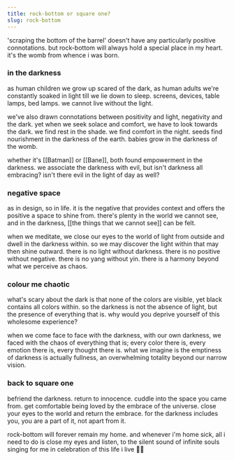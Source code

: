 ```yaml
---
title: rock-bottom or square one?
slug: rock-bottom
---
```

'scraping the bottom of the barrel' doesn't have any particularly positive connotations. but rock-bottom will always hold a special place in my heart. it's the womb from whence i was born.

### in the darkness
as human children we grow up scared of the dark, as human adults we're constantly soaked in light till we lie down to sleep. screens, devices, table lamps, bed lamps. we cannot live without the light.

we've also drawn connotations between positivity and light, negativity and the dark. yet when we seek solace and comfort, we have to look towards the dark. we find rest in the shade. we find comfort in the night. seeds find nourishment in the darkness of the earth. babies grow in the darkness of the womb.

whether it's [[Batman]] or [[Bane]], both found empowerment in the darkness. we associate the darkness with evil, but isn't darkness all embracing? isn't there evil in the light of day as well?

### negative space
as in design, so in life. it is the negative that provides context and offers the positive a space to shine from. there's plenty in the world we cannot see, and in the darkness, [[the things that we cannot see]] can be felt.

when we meditate, we close our eyes to the world of light from outside and dwell in the darkness within. so we may discover the light within that may then shine outward. there is no light without darkness. there is no positive without negative. there is no yang without yin. there is a harmony beyond what we perceive as chaos.

### colour me chaotic
what's scary about the dark is that none of the colors are visible, yet black contains all colors within. so the darkness is not the absence of light, but the presence of everything that is. why would you deprive yourself of this wholesome experience?

when we come face to face with the darkness, with our own darkness, we faced with the chaos of everything that is; every color there is, every emotion there is, every thought there is. what we imagine is the emptiness of darkness is actually fullness, an overwhelming totality beyond our narrow vision. 

### back to square one
befriend the darkness. return to innocence. cuddle into the space you came from. get comfortable being loved by the embrace of the universe. close your eyes to the world and return the embrace. for the darkness includes you, you are a part of it, not apart from it. 

rock-bottom will forever remain my home. and whenever i'm home sick, all i need to do is close my eyes and listen, to the silent sound of infinite souls singing for me in celebration of this life i live 🙏🏽
